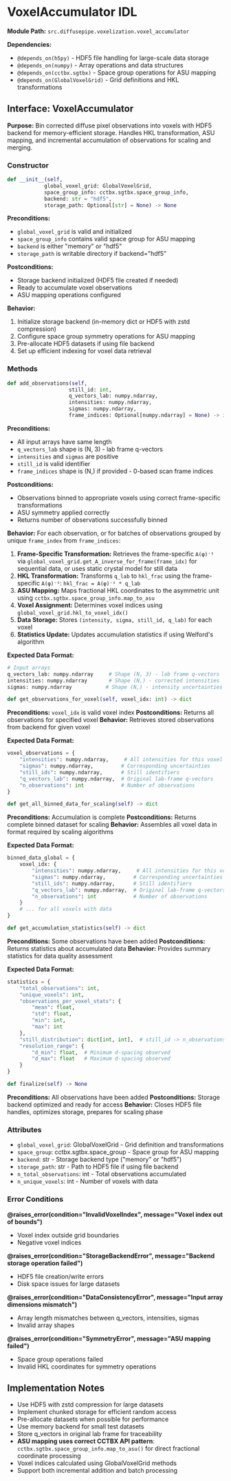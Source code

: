 # VoxelAccumulator IDL

**Module Path:** `src.diffusepipe.voxelization.voxel_accumulator`

**Dependencies:**
- `@depends_on(h5py)` - HDF5 file handling for large-scale data storage
- `@depends_on(numpy)` - Array operations and data structures
- `@depends_on(cctbx.sgtbx)` - Space group operations for ASU mapping
- `@depends_on(GlobalVoxelGrid)` - Grid definitions and HKL transformations

## Interface: VoxelAccumulator

**Purpose:** Bin corrected diffuse pixel observations into voxels with HDF5 backend for memory-efficient storage. Handles HKL transformation, ASU mapping, and incremental accumulation of observations for scaling and merging.

### Constructor

```python
def __init__(self, 
            global_voxel_grid: GlobalVoxelGrid,
            space_group_info: cctbx.sgtbx.space_group_info,
            backend: str = "hdf5",
            storage_path: Optional[str] = None) -> None
```

**Preconditions:**
- `global_voxel_grid` is valid and initialized
- `space_group_info` contains valid space group for ASU mapping
- `backend` is either "memory" or "hdf5"
- `storage_path` is writable directory if backend="hdf5"

**Postconditions:**
- Storage backend initialized (HDF5 file created if needed)
- Ready to accumulate voxel observations
- ASU mapping operations configured

**Behavior:**
1. Initialize storage backend (in-memory dict or HDF5 with zstd compression)
2. Configure space group symmetry operations for ASU mapping
3. Pre-allocate HDF5 datasets if using file backend
4. Set up efficient indexing for voxel data retrieval

### Methods

```python
def add_observations(self, 
                    still_id: int,
                    q_vectors_lab: numpy.ndarray,
                    intensities: numpy.ndarray, 
                    sigmas: numpy.ndarray,
                    frame_indices: Optional[numpy.ndarray] = None) -> int
```

**Preconditions:**
- All input arrays have same length
- `q_vectors_lab` shape is (N, 3) - lab frame q-vectors
- `intensities` and `sigmas` are positive
- `still_id` is valid identifier
- `frame_indices` shape is (N,) if provided - 0-based scan frame indices

**Postconditions:**
- Observations binned to appropriate voxels using correct frame-specific transformations
- ASU symmetry applied correctly
- Returns number of observations successfully binned

**Behavior:**
For each observation, or for batches of observations grouped by unique `frame_index` from `frame_indices`:
1. **Frame-Specific Transformation:** Retrieves the frame-specific `A(φ)⁻¹` via `global_voxel_grid.get_A_inverse_for_frame(frame_idx)` for sequential data, or uses static crystal model for still data
2. **HKL Transformation:** Transforms `q_lab` to `hkl_frac` using the frame-specific `A(φ)⁻¹`: `hkl_frac = A(φ)⁻¹ * q_lab`
3. **ASU Mapping:** Maps fractional HKL coordinates to the asymmetric unit using `cctbx.sgtbx.space_group_info.map_to_asu`
4. **Voxel Assignment:** Determines voxel indices using `global_voxel_grid.hkl_to_voxel_idx()`
5. **Data Storage:** Stores `(intensity, sigma, still_id, q_lab)` for each voxel
6. **Statistics Update:** Updates accumulation statistics if using Welford's algorithm

**Expected Data Format:**
```python
# Input arrays
q_vectors_lab: numpy.ndarray     # Shape (N, 3) - lab frame q-vectors
intensities: numpy.ndarray       # Shape (N,) - corrected intensities
sigmas: numpy.ndarray           # Shape (N,) - intensity uncertainties
```

```python
def get_observations_for_voxel(self, voxel_idx: int) -> dict
```

**Preconditions:** `voxel_idx` is valid voxel index
**Postconditions:** Returns all observations for specified voxel
**Behavior:** Retrieves stored observations from backend for given voxel

**Expected Data Format:**
```python
voxel_observations = {
    "intensities": numpy.ndarray,     # All intensities for this voxel
    "sigmas": numpy.ndarray,         # Corresponding uncertainties  
    "still_ids": numpy.ndarray,      # Still identifiers
    "q_vectors_lab": numpy.ndarray,  # Original lab-frame q-vectors
    "n_observations": int            # Number of observations
}
```

```python
def get_all_binned_data_for_scaling(self) -> dict
```

**Preconditions:** Accumulation is complete
**Postconditions:** Returns complete binned dataset for scaling
**Behavior:** Assembles all voxel data in format required by scaling algorithms

**Expected Data Format:**
```python
binned_data_global = {
    voxel_idx: {
        "intensities": numpy.ndarray,     # All intensities for this voxel
        "sigmas": numpy.ndarray,         # Corresponding uncertainties  
        "still_ids": numpy.ndarray,      # Still identifiers
        "q_vectors_lab": numpy.ndarray,  # Original lab-frame q-vectors
        "n_observations": int            # Number of observations
    }
    # ... for all voxels with data
}
```

```python
def get_accumulation_statistics(self) -> dict
```

**Preconditions:** Some observations have been added
**Postconditions:** Returns statistics about accumulated data
**Behavior:** Provides summary statistics for data quality assessment

**Expected Data Format:**
```python
statistics = {
    "total_observations": int,
    "unique_voxels": int,
    "observations_per_voxel_stats": {
        "mean": float,
        "std": float,
        "min": int,
        "max": int
    },
    "still_distribution": dict[int, int],  # still_id -> n_observations
    "resolution_range": {
        "d_min": float,  # Minimum d-spacing observed
        "d_max": float   # Maximum d-spacing observed  
    }
}
```

```python
def finalize(self) -> None
```

**Preconditions:** All observations have been added
**Postconditions:** Storage backend optimized and ready for access
**Behavior:** Closes HDF5 file handles, optimizes storage, prepares for scaling phase

### Attributes

- `global_voxel_grid`: GlobalVoxelGrid - Grid definition and transformations
- `space_group`: cctbx.sgtbx.space_group - Space group for ASU mapping
- `backend`: str - Storage backend type ("memory" or "hdf5")
- `storage_path`: str - Path to HDF5 file if using file backend
- `n_total_observations`: int - Total observations accumulated
- `n_unique_voxels`: int - Number of voxels with data

### Error Conditions

**@raises_error(condition="InvalidVoxelIndex", message="Voxel index out of bounds")**
- Voxel index outside grid boundaries
- Negative voxel indices

**@raises_error(condition="StorageBackendError", message="Backend storage operation failed")**
- HDF5 file creation/write errors
- Disk space issues for large datasets

**@raises_error(condition="DataConsistencyError", message="Input array dimensions mismatch")**
- Array length mismatches between q_vectors, intensities, sigmas
- Invalid array shapes

**@raises_error(condition="SymmetryError", message="ASU mapping failed")**  
- Space group operations failed
- Invalid HKL coordinates for symmetry operations

## Implementation Notes

- Use HDF5 with zstd compression for large datasets
- Implement chunked storage for efficient random access
- Pre-allocate datasets when possible for performance
- Use memory backend for small test datasets
- Store q_vectors in original lab frame for traceability
- **ASU mapping uses correct CCTBX API pattern**: `cctbx.sgtbx.space_group_info.map_to_asu()` for direct fractional coordinate processing
- Voxel indices calculated using GlobalVoxelGrid methods
- Support both incremental addition and batch processing